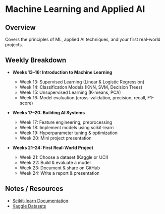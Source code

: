 # Machine Learning and Applied AI

## Overview
Covers the principles of ML, applied AI techniques, and your first real-world projects.

## Weekly Breakdown
- **Weeks 13–16: Introduction to Machine Learning**
  - Week 13: Supervised Learning (Linear & Logistic Regression)
  - Week 14: Classification Models (KNN, SVM, Decision Trees)
  - Week 15: Unsupervised Learning (K-means, PCA)
  - Week 16: Model evaluation (cross-validation, precision, recall, F1-score)

- **Weeks 17–20: Building AI Systems**
  - Week 17: Feature engineering, preprocessing
  - Week 18: Implement models using scikit-learn
  - Week 19: Hyperparameter tuning & optimization
  - Week 20: Mini project presentation

- **Weeks 21–24: First Real-World Project**
  - Week 21: Choose a dataset (Kaggle or UCI)
  - Week 22: Build & evaluate a model
  - Week 23: Document & share on GitHub
  - Week 24: Write a report & presentation

## Notes / Resources
- [Scikit-learn Documentation](https://scikit-learn.org/stable/)
- [Kaggle Datasets](https://www.kaggle.com/datasets)
